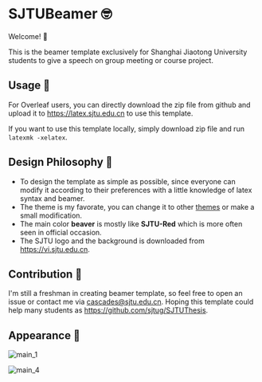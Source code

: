 # SJTUBeamer 🤓

Welcome! 🥳

This is the beamer template exclusively for Shanghai Jiaotong University students to give a speech on group meeting or course project.

## Usage 🧰

For Overleaf users, you can directly download the zip file from github and upload it to https://latex.sjtu.edu.cn to use this template.

If you want to use this template locally, simply download zip file and run `latexmk -xelatex`.

## Design Philosophy 💭

* To design the template as simple as possible, since everyone can modify it according to their preferences with a little knowledge of latex syntax and beamer.
* The theme is my favorate, you can change it to other [themes](https://deic-web.uab.cat/~iblanes/beamer_gallery/) or make a small modification.
* The main color **beaver** is mostly like **SJTU-Red** which is more often seen in official occasion.
* The SJTU logo and the background is downloaded from https://vi.sjtu.edu.cn.

## Contribution 👷

I'm still a freshman in creating beamer template, so feel free to open an issue or contact me via cascades@sjtu.edu.cn. Hoping this template could help many students as https://github.com/sjtug/SJTUThesis.

## Appearance 🧐

![main_1](https://user-images.githubusercontent.com/4198311/118809978-e4bff280-b8dd-11eb-8893-b550391586ac.png)

![main_4](https://user-images.githubusercontent.com/4198311/118809997-eab5d380-b8dd-11eb-9a03-78cc42ba142c.png)
